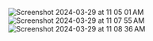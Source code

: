![Screenshot 2024-03-29 at 11 05 01 AM](https://github.com/YugamPatel/Advance_Auth/assets/140932307/d19214b3-9d44-4454-8123-8bdbc065fd6e)
![Screenshot 2024-03-29 at 11 07 55 AM](https://github.com/YugamPatel/Advance_Auth/assets/140932307/c2d613fb-2dbb-4927-895a-249936aec7d3)
![Screenshot 2024-03-29 at 11 08 36 AM](https://github.com/YugamPatel/Advance_Auth/assets/140932307/e2d6e30a-244e-4150-ad6e-6e139268c592)
